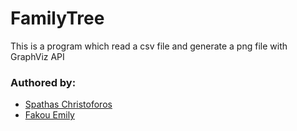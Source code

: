 # FamilyTree
 This is a program which read a csv file and generate a png file with GraphViz API

### Authored by:
- [Spathas Christoforos](https://github.com/spathas)
- [Fakou Emily](https://github.com/EmilyFk)